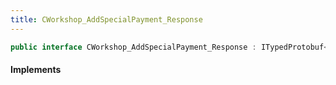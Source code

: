 ```yaml
---
title: CWorkshop_AddSpecialPayment_Response
---
```


```csharp
public interface CWorkshop_AddSpecialPayment_Response : ITypedProtobuf<CWorkshop_AddSpecialPayment_Response>, INativeHandle
```

#### Implements

